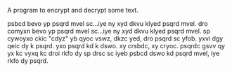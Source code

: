 A program to encrypt and decrypt some text. 

psbcd bevo yp psqrd mvel sc...iye ny xyd dkvu klyed psqrd mvel.
dro comyxn bevo yp psqrd mvel sc...iye ny xyd dkvu klyed psqrd mvel.
sp cywoyxo ckic "cdyz" yb qyoc vswz, dkzc yed, dro psqrd sc yfob.
yxvi dgy qeic dy k psqrd.
yxo psqrd kd k dswo.
xy crsbdc, xy cryoc.
psqrdc gsvv qy yx kc vyxq kc droi rkfo dy
sp drsc sc iyeb psbcd dswo kd psqrd mvel, iye rkfo dy psqrd.
